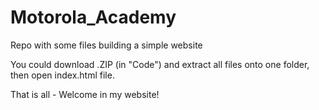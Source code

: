 # Motorola_Academy
Repo with some files building a simple website

You could download .ZIP (in "Code") and extract all files onto one folder, then open index.html file.

That is all - Welcome in my website!
